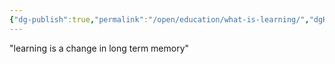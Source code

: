 ```yaml
---
{"dg-publish":true,"permalink":"/open/education/what-is-learning/","dgHomeLink":true,"dgPassFrontmatter":false,"dgShowBacklinks":false,"dgShowLocalGraph":false,"dgShowInlineTitle":false}
---
```




"learning is a change in long term memory"